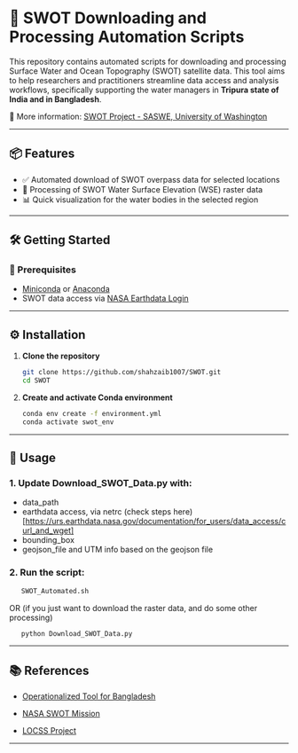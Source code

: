 <!-- # SWOT -->
# 📡 SWOT Downloading and Processing Automation Scripts

This repository contains automated scripts for downloading and processing Surface Water and Ocean Topography (SWOT) satellite data. This tool aims to help researchers and practitioners streamline data access and analysis workflows, specifically supporting the water managers in **Tripura state of India and in Bangladesh**.

🔗 More information: [SWOT Project - SASWE, University of Washington](https://depts.washington.edu/saswe/tripura/SWOT.html)

---

## 📦 Features

- ✅ Automated download of SWOT overpass data for selected locations
- 🔄 Processing of SWOT Water Surface Elevation (WSE) raster data
- 📊 Quick visualization for the water bodies in the selected region

---

## 🛠️ Getting Started

### 🔧 Prerequisites

- [Miniconda](https://docs.conda.io/en/latest/miniconda.html) or [Anaconda](https://www.anaconda.com/)
- SWOT data access via [NASA Earthdata Login](https://urs.earthdata.nasa.gov/)

---

## ⚙️ Installation

1. **Clone the repository**

   ```bash
   git clone https://github.com/shahzaib1007/SWOT.git
   cd SWOT
    ```
2. **Create and activate Conda environment**

   ```bash
   conda env create -f environment.yml
   conda activate swot_env
---
## 🚀 Usage

### 1. Update Download_SWOT_Data.py with:
* data_path
* earthdata access, via netrc (check steps here) [https://urs.earthdata.nasa.gov/documentation/for_users/data_access/curl_and_wget]
* bounding_box
* geojson_file and UTM info based on the geojson file

### 2. Run the script:
```bash
   SWOT_Automated.sh
```
OR (if you just want to download the raster data, and do some other processing)

```bash
   python Download_SWOT_Data.py
```
---

## 📚 References
* [Operationalized Tool for Bangladesh](https://depts.washington.edu/saswe/tripura/SWOT.html)

* [NASA SWOT Mission](https://swot.jpl.nasa.gov/)

* [LOCSS Project](https://www.locss.org/)

---
